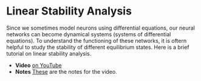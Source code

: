 # Linear Stability Analysis

Since we sometimes model neurons using differential equations, our neural networks can become dynamical systems (systems of differential equations). To understand the functioning of these networks, it is oftern helpful to study the stability of different equilibrium states. Here is a brief tutorial on linear stability analysis.

- **Video** [on YouTube](https://youtu.be/IjmCexdW1zg)
- **Notes** [These](https://www.dropbox.com/s/jtjbyoe8wp75rj2/Linear%20Stability%20Analysis%20Primer%20live.pdf?dl=0) are the notes for the video.
